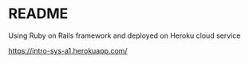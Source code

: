 # README

Using Ruby on Rails framework and deployed on Heroku cloud service

https://intro-sys-a1.herokuapp.com/

